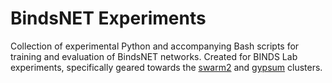 # BindsNET Experiments

Collection of experimental Python and accompanying Bash scripts for training and evaluation of BindsNET networks.
Created for BINDS Lab experiments, specifically geared towards the
[swarm2](https://people.cs.umass.edu/~swarm/index.php?n=Main.NewSwarmDoc) and
[gypsum](http://maxwell.cs.umass.edu/gypsum/index.php?n=Main.UserDoc) clusters. 
